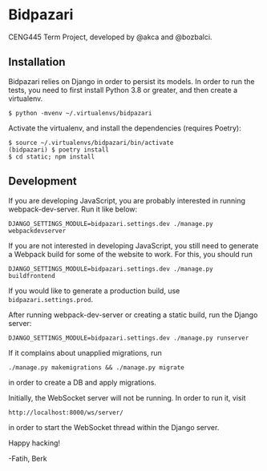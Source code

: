 # Bidpazari

CENG445 Term Project, developed by @akca and @bozbalci.

## Installation

Bidpazari relies on Django in order to persist its models. In
order to run the tests, you need to first install Python 3.8 or
greater, and then create a virtualenv.

    $ python -mvenv ~/.virtualenvs/bidpazari

Activate the virtualenv, and install the dependencies (requires Poetry):

    $ source ~/.virtualenvs/bidpazari/bin/activate
    (bidpazari) $ poetry install
    $ cd static; npm install

## Development

If you are developing JavaScript, you are probably interested in running
webpack-dev-server. Run it like below:

    DJANGO_SETTINGS_MODULE=bidpazari.settings.dev ./manage.py webpackdevserver

If you are not interested in developing JavaScript, you still need to generate
a Webpack build for some of the website to work. For this, you should run

    DJANGO_SETTINGS_MODULE=bidpazari.settings.dev ./manage.py buildfrontend

If you would like to generate a production build, use `bidpazari.settings.prod`.

After running webpack-dev-server or creating a static build, run the Django server:

    DJANGO_SETTINGS_MODULE=bidpazari.settings.dev ./manage.py runserver

If it complains about unapplied migrations, run

    ./manage.py makemigrations && ./manage.py migrate

in order to create a DB and apply migrations.

Initially, the WebSocket server will not be running. In order to run it,
visit

    http://localhost:8000/ws/server/

in order to start the WebSocket thread within the Django server.

Happy hacking!

-Fatih, Berk
